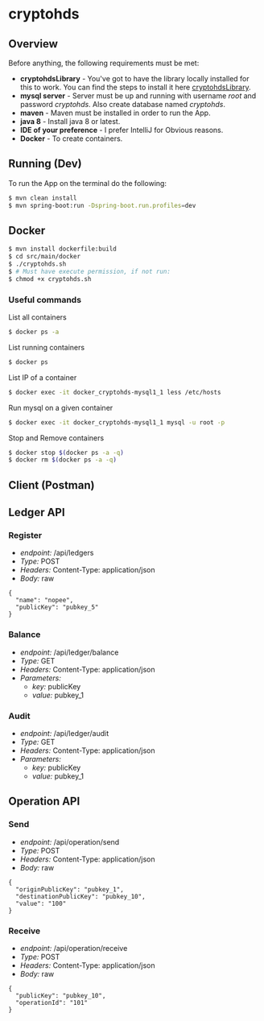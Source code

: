 # cryptohds

## Overview

Before anything, the following requirements must be met:
* **cryptohdsLibrary** - You've got to have the library locally installed for this to work. You can find the steps to install it here [cryptohdsLibrary](https://github.com/snackk/cryptohdsLibrary).
* **mysql server** - Server must be up and running with username *root* and password *cryptohds*. Also create database named *cryptohds*.
* **maven** - Maven must be installed in order to run the App.
* **java 8** - Install java 8 or latest.
* **IDE of your preference** - I prefer IntelliJ for Obvious reasons.
* **Docker** - To create containers.

## Running (Dev)

To run the App on the terminal do the following:
```sh
$ mvn clean install
$ mvn spring-boot:run -Dspring-boot.run.profiles=dev
```

## Docker

```sh
$ mvn install dockerfile:build
$ cd src/main/docker
$ ./cryptohds.sh 
$ # Must have execute permission, if not run:
$ chmod +x cryptohds.sh
```

### Useful commands

List all containers
```sh
$ docker ps -a
```

List running containers
```sh
$ docker ps
```

List IP of a container
```sh
$ docker exec -it docker_cryptohds-mysql1_1 less /etc/hosts
```

Run mysql on a given container
```sh
$ docker exec -it docker_cryptohds-mysql1_1 mysql -u root -p
```

Stop and Remove containers
```sh
$ docker stop $(docker ps -a -q)
$ docker rm $(docker ps -a -q)
```

## Client (Postman)

## Ledger API
### Register 
  * *endpoint:* /api/ledgers
  * *Type:* POST
  * *Headers:* Content-Type: application/json
  * *Body:* raw
  ```
  {
    "name": "nopee",
    "publicKey": "pubkey_5"
  }
```

### Balance
  * *endpoint:* /api/ledger/balance
  * *Type:* GET
  * *Headers:* Content-Type: application/json
  * *Parameters:*
    * *key:* publicKey
    * *value:* pubkey_1
    
### Audit
  * *endpoint:* /api/ledger/audit
  * *Type:* GET
  * *Headers:* Content-Type: application/json
  * *Parameters:*
    * *key:* publicKey
    * *value:* pubkey_1
    
## Operation API
### Send 
  * *endpoint:* /api/operation/send
  * *Type:* POST
  * *Headers:* Content-Type: application/json
  * *Body:* raw
  ```
{
    "originPublicKey": "pubkey_1",
    "destinationPublicKey": "pubkey_10",
    "value": "100"
}
```

### Receive 
  * *endpoint:* /api/operation/receive
  * *Type:* POST
  * *Headers:* Content-Type: application/json
  * *Body:* raw
  ```
{
    "publicKey": "pubkey_10",
    "operationId": "101"
}
```

